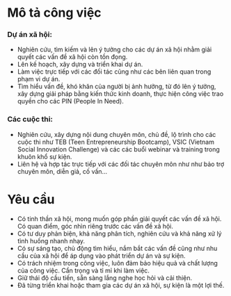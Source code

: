# Mô tả công việc
### Dự án xã hội:
- Nghiên cứu, tìm kiếm và lên ý tưởng cho các dự án xã hội nhằm giải quyết các vấn đề xã hội còn tồn đọng.
- Lên kế hoạch, xây dựng và triển khai dự án.
- Làm việc trực tiếp với các đối tác cũng như các bên liên quan trong phạm vi dự án.
- Tìm hiểu vấn đề, khó khăn của người bị ảnh hưởng, từ đó lên ý tưởng, xây dựng giải pháp bằng kiến thức kinh doanh, thực hiện công việc trao quyền cho các PIN (People In Need).
### Các cuộc thi:
- Nghiên cứu, xây dựng nội dung chuyên môn, chủ đề, lộ trình cho các cuộc thi như TEB (Teen Entrepreneurship Bootcamp), VSIC (Vietnam Social Innovation Challenge) và các các buổi webinar và training trong khuôn khổ sự kiện.
- Liên hệ và hợp tác trực tiếp với các đối tác chuyên môn như như bảo trợ chuyên môn, diễn giả, cố vấn…

# Yêu cầu
- Có tinh thần xã hội, mong muốn góp phần giải quyết các vấn đề xã hội. Có quan điểm, góc nhìn riêng trước các vấn đề xã hội.
- Có tư duy phản biện, khả năng phân tích, nghiên cứu và khả năng xử lý tình huống nhanh nhạy.
- Có sự sáng tạo, chủ động tìm hiểu, nắm bắt các vấn đề cũng như nhu cầu của xã hội để áp dụng vào phát triển dự án và sự kiện.
- Có trách nhiệm trong công việc, luôn đảm bảo hiệu quả và chất lượng của công việc. Cẩn trọng và tỉ mỉ khi làm việc.
- Giữ thái độ cầu tiến, sẵn sàng lắng nghe học hỏi và cải thiện.
- Đã từng triển khai hoặc tham gia các dự án xã hội, sự kiện là một lợi thế.